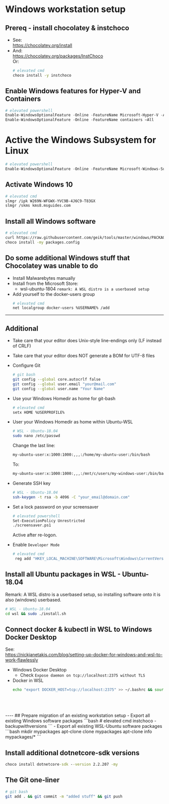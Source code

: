 # Windows workstation setup

## Prereq - install chocolatey & instchoco
- See:  
    https://chocolatey.org/install  
- And:  
    https://chocolatey.org/packages/InstChoco  
    Or:  
    ```bash
    # elevated cmd
    choco install -y instchoco
    ```

## Enable Windows features for Hyper-V and Containers
```powershell
# elevated powershell
Enable-WindowsOptionalFeature -Online -FeatureName Microsoft-Hyper-V -All
Enable-WindowsOptionalFeature -Online -FeatureName containers –All
```

# Active the Windows Subsystem for Linux
```powershell
# elevated powershell
Enable-WindowsOptionalFeature -Online -FeatureName Microsoft-Windows-Subsystem-Linux
```

## Activate Windows 10
```bash
# elevated cmd
slmgr /ipk W269N-WFGWX-YVC9B-4J6C9-T83GX
slmgr /skms kms8.msguides.com
```

## Install all Windows software
```bash
# elevated cmd
curl https://raw.githubusercontent.com/geik/tools/master/windows/PACKAGES.CONFIG --output packages.config
choco install -my packages.config
```

## Do some additional Windows stuff that Chocolatey was unable to do
- Install Malwarebytes manually
- Install from the Microsoft Store:
    - wsl-ubuntu-1804
        `remark: A WSL distro is a userbased setup`
- Add yourself to the docker-users group
    ```bash
    # elevated cmd
    net localgroup docker-users %USERNAME% /add
    ```

------

## Additional
- Take care that your editor does Unix-style line-endings only (LF instead of CRLF)
- Take care that your editor does NOT generate a BOM for UTF-8 files

- Configure Git
    ```bash
    # git bash
    git config --global core.autocrlf false
    git config --global user.email "your@mail.com"
    git config --global user.name "Your Name"
    ```
- Use your Windows Homedir as home for git-bash
    ```bash
    # elevated cmd
    setx HOME %USERPROFILE%
    ```
- User your Windows Homedir as home within Ubuntu-WSL
    ```bash
    # WSL - Ubuntu-18.04
    sudo nano /etc/passwd
    ```
    Change the last line:  
    ```txt
    my-ubuntu-user:x:1000:1000:,,,:/home/my-ubuntu-user:/bin/bash
    ```  
    To:  
    ```txt
    my-ubuntu-user:x:1000:1000:,,,:/mnt/c/users/my-windows-user:/bin/bash
    ```  
- Generate SSH key
    ```bash
    # WSL - Ubuntu-18.04
    ssh-keygen -t rsa -b 4096 -C "your_email@domain.com"
    ```
- Set a lock password on your screensaver
    ```bash
    # elevated powershell
    Set-ExecutionPolicy Unrestricted
    ./screensaver.ps1
    ```
    Active after re-logon. 
- Enable `Developer Mode`
    ```bash
    # elevated cmd
     reg add "HKEY_LOCAL_MACHINE\SOFTWARE\Microsoft\Windows\CurrentVersion\AppModelUnlock" /t REG_DWORD /f /v "AllowDevelopmentWithoutDevLicense" /d "1"
    ```


## Install all Ubuntu packages in WSL - Ubuntu-18.04
Remark: A WSL distro is a userbased setup, so installing software onto it is also (windows) userbased.
```bash
# WSL - Ubuntu-18.04
cd wsl && sudo ./install.sh
```

## Connect docker & kubectl in WSL to Windows Docker Desktop
See:   
    https://nickjanetakis.com/blog/setting-up-docker-for-windows-and-wsl-to-work-flawlessly
- Windows Docker Desktop
  - Check `Expose daemon on tcp://localhost:2375 without TLS`  
- Docker in WSL
    ```bash
    echo "export DOCKER_HOST=tcp://localhost:2375" >> ~/.bashrc && source ~/.bashrc
    ```


<br/>
<br/>
<br/>
----
## Prepare migration of an existing workstation setup
- Export all existing Windows software packages
    ```bash
    # elevated cmd
    instchoco -backupwithversions
    ```
- Export all existing WSL-Ubuntu software packages
    ```bash
    mkdir mypackages
    apt-clone clone mypackages
    apt-clone info mypackages/*
    ```

## Install additional dotnetcore-sdk versions

```cmd
choco install dotnetcore-sdk --version 2.2.207 -my
```

## The Git one-liner
```bash
# git bash
git add . && git commit -m "added stuff" && git push
```
